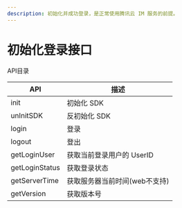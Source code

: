 ```yaml
---
description: 初始化并成功登录，是正常使用腾讯云 IM 服务的前提。
---
```


# 初始化登录接口

API目录

| API            | 描述                |
| -------------- | ----------------- |
| init           | 初始化 SDK           |
| unInitSDK      | 反初始化 SDK          |
| login          | 登录                |
| logout         | 登出                |
| getLoginUser   | 获取当前登录用户的 UserID  |
| getLoginStatus | 获取登录状态            |
| getServerTime  | 获取服务器当前时间(web不支持) |
| getVersion     | 获取版本号             |


